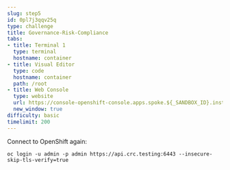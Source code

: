 ```yaml
---
slug: step5
id: 0pl7j3qqv25q
type: challenge
title: Governance-Risk-Compliance
tabs:
- title: Terminal 1
  type: terminal
  hostname: container
- title: Visual Editor
  type: code
  hostname: container
  path: /root
- title: Web Console
  type: website
  url: https://console-openshift-console.apps.spoke.${_SANDBOX_ID}.instruqt.io
  new_window: true
difficulty: basic
timelimit: 200
---
```

Connect to OpenShift again:

```
oc login -u admin -p admin https://api.crc.testing:6443 --insecure-skip-tls-verify=true
```
